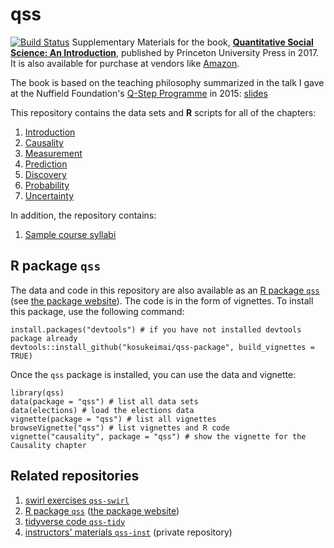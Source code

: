 # qss
[![Build Status](https://travis-ci.org/kosukeimai/qss.svg?branch=master)](https://travis-ci.org/kosukeimai/qss)
Supplementary Materials for the book,
**[Quantitative Social Science: An Introduction](http://press.princeton.edu/titles/11025.html)**,
published by Princeton University Press in 2017.  It is
also available for purchase at vendors like
[Amazon](https://www.amazon.com/Quantitative-Social-Science-Kosuke-Imai/dp/0691175462).

The book is based on the teaching philosophy summarized in the talk I
gave at the Nuffield Foundation's
[Q-Step Programme](http://www.nuffieldfoundation.org/q-step) in 2015: 
[slides](http://imai.princeton.edu/talk/files/Q-Step15.pdf) 

This repository contains the data sets and **R** scripts for all of the chapters:

1. [Introduction](INTRO)
2. [Causality](CAUSALITY)
3. [Measurement](MEASUREMENT)
4. [Prediction](PREDICTION)
5. [Discovery](DISCOVERY)
6. [Probability](PROBABILITY)
7. [Uncertainty](UNCERTAINTY)

In addition, the repository contains:

1. [Sample course syllabi](syllabus)

## R package `qss`

The data and code in this repository are also available as an
[R package `qss`](https://github.com/kosukeimai/qss-package) 
(see [the package website](https://kosukeimai.github.io/qss-package/)). The code is in 
the form of vignettes. To install this package, use the following command:

    install.packages("devtools") # if you have not installed devtools package already
    devtools::install_github("kosukeimai/qss-package", build_vignettes = TRUE)
    
Once the `qss` package is installed, you can use the data and vignette:

    library(qss)
    data(package = "qss") # list all data sets
    data(elections) # load the elections data
    vignette(package = "qss") # list all vignettes
    browseVignette("qss") # list vignettes and R code
    vignette("causality", package = "qss") # show the vignette for the Causality chapter

## Related repositories

1. [swirl exercises `qss-swirl`](https://github.com/kosukeimai/qss-swirl)
2. [R package `qss`](https://github.com/kosukeimai/qss-package) ([the package website](https://kosukeimai.github.io/qss-package/))
3. [tidyverse code `qss-tidy`](https://github.com/jrnold/qss-tidy) 
4. [instructors' materials `qss-inst`](https://github.com/kosukeimai/qss-inst)
   (private repository)

